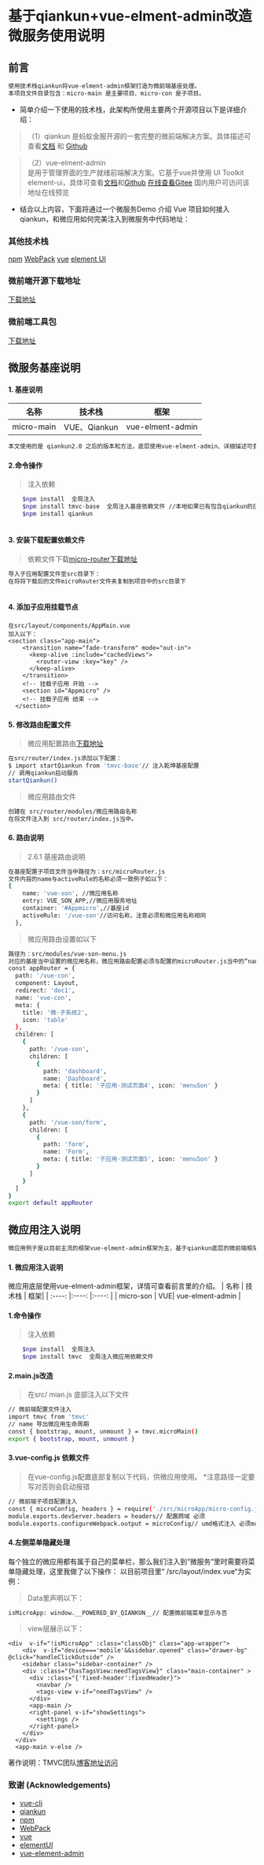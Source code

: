 # 基于qiankun+vue-elment-admin改造微服务使用说明
## 前言
``` sh
使用技术栈qiankun将vue-elment-admin框架打造为微前端基座处理。
本项目文件目录包含：micro-main 是主要项目、micro-con 是子项目。
```
- 简单介绍一下使用的技术栈，此架构所使用主要两个开源项目以下是详细介绍：
>（1）qiankun
是蚂蚁金服开源的一套完整的微前端解决方案。具体描述可查看[文档](https://qiankun.umijs.org/zh/) 和 [Github](https://github.com/umijs/qiankun)

>（2）vue-elment-admin	
是用于管理界面的生产就绪前端解决方案。它基于vue并使用 UI Toolkit element-ui，具体可查看[文档](https://panjiachen.github.io/vue-element-admin-site/)和[Github](https://github.com/PanJiaChen/vue-element-admin)  [在线查看Gitee](https://panjiachen.gitee.io/vue-element-admin/) 国内用户可访问该地址在线预览

- 结合以上内容，下面将通过一个微服务Demo 介绍 Vue 项目如何接入 qiankun，和微应用如何完美注入到微服务中代码地址：
### 其他技术栈
[npm](https://www.npmjs.com/)  [WebPack](https://webpack.docschina.org/) [vue](https://github.com/vuejs/vue) [element UI](https://github.com/ElemeFE/element)

### 微前端开源下载地址
 [下载地址](https://gitee.com/tmvc/tmvc)
### 微前端工具包
[下载地址](https://gitee.com/tmvc/tmvc-utils.git)

## 微服务基座说明

#### 1. 基座说明

|  名称   | 技术栈  | 框架|
| :----:  |:----:  |:----: |
| micro-main  | VUE、Qiankun | vue-elment-admin |
``` sh
本文使用的是 qiankun2.0 之后的版本和方法，底层使用vue-elment-admin、详细描述可查看上方连接。
```

#### 2.命令操作
>注入依赖
``` sh
	$npm install  全局注入
	$npm install tmvc-base  全局注入基座依赖文件 //本地如果已有包含qiankun的应用可直接执行此命令
	$npm install qiankun 
	
```
#### 3. 安装下载配置依赖文件
>依赖文件下载[micro-router下载地址](https://gitee.com/aigoubuluo_admin/micro-router.git)
``` sh
导入子应用配置文件至src目录下： 
在将将下载后的文件microRouter文件夹复制到项目中的src目录下
```
``` vue

```
#### 4. 添加子应用挂载节点

``` vue
在src/layout/components/AppMain.vue
加入以下：
<section class="app-main">
    <transition name="fade-transform" mode="out-in">
      <keep-alive :include="cachedViews">
        <router-view :key="key" />
      </keep-alive>
    </transition>
    <!-- 挂载子应用 开始 -->
    <section id="Appmicro" />
    <!-- 挂载子应用 结束 -->
  </section>
```
#### 5. 修改路由配置文件
>微应用配置路由[下载地址](https://gitee.com/aigoubuluo_admin/micro-router.git)
``` sh
在src/router/index.js添加以下配置：
$ import startQiankun from 'tmvc-base'// 注入乾坤基座配置
// 调用qiankun启动服务
startQiankun()
```
> 微应用路由文件
``` sh
创建在 src/router/modules/微应用路由名称
在将文件注入到 src/router/index.js当中。
```

#### 6.	路由说明
> 2.6.1	基座路由说明 
``` sh
在基座配置子项目文件当中路径为：src/microRouter.js
文件内容的name与activeRule的名称必须一致例子如以下：
{
    name: 'vue-son', //微应用名称
    entry: VUE_SON_APP,//微应用服务地址
    container: '#Appmicro',//基座id
    activeRule: '/vue-son'//访问名称，注意必须和微应用名称相同
  },
```
> 微应用路由设置如以下
``` sh
路径为：src/modules/vue-son-menu.js
对应的基座当中设置的微应用名称，微应用路由配置必须与配置的microRouter.js当中的“name“对应起来，可参考以下例子：
const appRouter = {
  path: '/vue-con',
  component: Layout,
  redirect: 'doc1',
  name: 'vue-con',
  meta: {
    title: '微·子系统2',
    icon: 'table'
  },
  children: [
    {
      path: '/vue-son',
      children: [
        {
          path: 'dashboard',
          name: 'Dashboard',
          meta: { title: '子应用·测试页面4', icon: 'menuSon' }
        }
      ]
    },
    {
      path: '/vue-son/form',
      children: [
        {
          path: 'form',
          name: 'Form',
          meta: { title: '子应用·测试页面5', icon: 'menuSon' }
        }
      ]
    }
  ]
}
export default appRouter
```


## 微应用注入说明
```sh
微应用例子是以目前主流的框架vue-elment-admin框架为主，基于qiankun底层的微前端框架，进行了生命周期、通讯、依赖等一系列封装，方便维护及快速注入到微应用，仅供参考。详细框架介绍可参考前言篇里内容。
```
#### 1. 微应用注入说明
微应用底层使用vue-elment-admin框架，详情可查看前言里的介绍。
|  名称   | 技术栈  | 框架|
| :----:  |:----:  |:----: |
| micro-son  | VUE| vue-elment-admin |
#### 1.命令操作
>注入依赖
``` sh
	$npm install  全局注入
	$npm install tmvc  全局注入微应用依赖文件
```
#### 2.main.js改造
>在src/ mian.js 底部注入以下文件 
``` sh
// 微前端配置文件注入
import tmvc from 'tmvc'
// name 导出微应用生命周期
const { bootstrap, mount, unmount } = tmvc.microMain()
export { bootstrap, mount, unmount }
```
#### 3.vue-config.js 依赖文件
>在vue-config.js配置底部复制以下代码，供微应用使用。
*注意路径一定要写对否则会启动报错
``` sh
// 微前端子项目配置注入
const { microConfig, headers } = require('./src/microApp/micro-config.js')
module.exports.devServer.headers = headers// 配置跨域 必须
module.exports.configureWebpack.output = microConfig// umd格式注入 必须module.exports.publicPath = `//localhost:${port}`// 端口号配置 不是必须设置
```
#### 4.左侧菜单隐藏处理
每个独立的微应用都有属于自己的菜单栏，那么我们注入到“微服务“里时需要将菜单隐藏处理，这里我做了以下操作：
以目前项目里“ /src/layout/index.vue“为实例：
>Data里声明以下：
``` sh
isMicroApp: window.__POWERED_BY_QIANKUN__// 配置微前端菜单显示与否
```
>view层展示以下：
``` vue
<div  v-if="!isMicroApp" :class="classObj" class="app-wrapper">
    <div  v-if="device==='mobile'&&sidebar.opened" class="drawer-bg" @click="handleClickOutside" />
    <sidebar class="sidebar-container" />
    <div :class="{hasTagsView:needTagsView}" class="main-container" >
      <div :class="{'fixed-header':fixedHeader}">
        <navbar />
        <tags-view v-if="needTagsView" />
      </div>
      <app-main />
      <right-panel v-if="showSettings">
        <settings />
      </right-panel>
    </div>
  </div>
  <app-main v-else />
```


著作说明：TMVC团队[博客地址访问](https://blog.csdn.net/tamil2021/article/details/119332074)
### 致谢 (Acknowledgements)

- [vue-cli](https://github.com/vuejs/vue-cli)
- [qiankun](https://github.com/umijs/qiankun) 
- [npm](https://www.npmjs.com/) 
- [WebPack](https://webpack.docschina.org/) 
- [vue](https://github.com/vuejs/vue) 
- [elementUI](https://github.com/ElemeFE/element) 
- [vue-element-admin](https://github.com/PanJiaChen/vue-element-admin)


